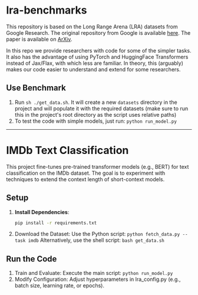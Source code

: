# lra-benchmarks

This repository is based on the Long Range Arena (LRA) datasets from Google Research. The original repository from Google is available [here](https://github.com/google-research/long-range-arena). The paper is available on [ArXiv](https://arxiv.org/pdf/2011.04006.pdf).

In this repo we provide researchers with code for some of the simpler tasks. It also has the advantage of using PyTorch and HuggingFace Transformers instead of Jax/Flax, with which less are familiar. In theory, this (arguably) makes our code easier to understand and extend for some researchers.

## Use Benchmark
1. Run `sh ./get_data.sh`. It will create a new `datasets` directory in the project and will populate it with the required datasets (make sure to run this in the project's root directory as the script uses relative paths)
2. To test the code with simple models, just run: `python run_model.py`

_________________________________________________________________________

# IMDb Text Classification

This project fine-tunes pre-trained transformer models (e.g., BERT) for text classification on the IMDb dataset. The goal is to experiment with techniques to extend the context length of short-context models.

## Setup

1. **Install Dependencies**:
   ```bash
   pip install -r requirements.txt
2. Download the Dataset: Use the Python script:
   `python fetch_data.py --task imdb`
   Alternatively, use the shell script:
   `bash get_data.sh`


## Run the Code

1. Train and Evaluate: Execute the main script:
   `python run_model.py`
2. Modify Configuration: Adjust hyperparameters in lra_config.py (e.g., batch size, learning rate, or epochs).

